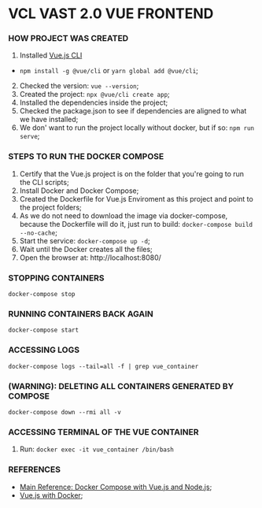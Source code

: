 # VCL VAST 2.0 VUE FRONTEND

### HOW PROJECT WAS CREATED
1. Installed [Vue.js CLI](https://cli.vuejs.org/guide/installation.html)
- ``npm install -g @vue/cli`` or ``yarn global add @vue/cli``;
2. Checked the version: ``vue --version``;
3. Created the project: ``npx @vue/cli create app``;
4. Installed the dependencies inside the project;
5. Checked the package.json to see if dependencies are aligned to what we have installed;
6. We don' want to run the project locally without docker, but if so: ``npm run serve``;

### STEPS TO RUN THE DOCKER COMPOSE
1. Certify that the Vue.js project is on the folder that you're going to run the CLI scripts;
2. Install Docker and Docker Compose;
3. Created the Dockerfile for Vue.js Enviroment as this project and point to the project folders;
4. As we do not need to download the image via docker-compose, because the Dockerfile will do it, just run to build: ``docker-compose build --no-cache``;
5. Start the service: ``docker-compose up -d``;
6. Wait until the Docker creates all the files;
7. Open the browser at: http://localhost:8080/

### STOPPING CONTAINERS
``docker-compose stop``

### RUNNING CONTAINERS BACK AGAIN
``docker-compose start``

### ACCESSING LOGS
``docker-compose logs --tail=all -f | grep vue_container``

### (WARNING): DELETING ALL CONTAINERS GENERATED BY COMPOSE
``docker-compose down --rmi all -v``

### ACCESSING TERMINAL OF THE VUE CONTAINER
1. Run: ``docker exec -it vue_container /bin/bash``

### REFERENCES
- [Main Reference: Docker Compose with Vue.js and Node.js](https://medium.com/bb-tutorials-and-thoughts/vue-js-local-development-with-docker-compose-275304534f7c);
- [Vue.js with Docker](https://vuejs.org/v2/cookbook/dockerize-vuejs-app.html);
